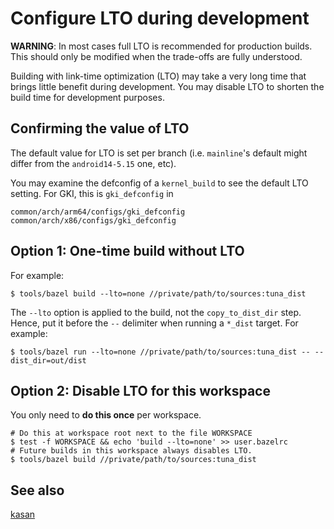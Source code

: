 # Configure LTO during development

**WARNING**: In most cases full LTO is recommended for production builds. This
should only be modified when the trade-offs are fully understood.

Building with link-time optimization (LTO) may take a very long time that brings
little benefit during development. You may disable LTO to shorten the build time
for development purposes.

## Confirming the value of LTO

The default value for LTO is set per branch (i.e. `mainline`'s default might
differ from the `android14-5.15` one, etc).

You may examine the defconfig of a `kernel_build` to see the default LTO
setting. For GKI, this is `gki_defconfig` in

```text
common/arch/arm64/configs/gki_defconfig
common/arch/x86/configs/gki_defconfig
```

## Option 1: One-time build without LTO

For example:

```shell
$ tools/bazel build --lto=none //private/path/to/sources:tuna_dist
```

The `--lto` option is applied to the build, not the `copy_to_dist_dir` step.
Hence, put it before the `--` delimiter when running a `*_dist` target. For
example:

```shell
$ tools/bazel run --lto=none //private/path/to/sources:tuna_dist -- --dist_dir=out/dist
```

## Option 2: Disable LTO for this workspace

You only need to **do this once** per workspace.

```shell
# Do this at workspace root next to the file WORKSPACE
$ test -f WORKSPACE && echo 'build --lto=none' >> user.bazelrc
# Future builds in this workspace always disables LTO.
$ tools/bazel build //private/path/to/sources:tuna_dist
```

## See also

[kasan](kasan.md)
